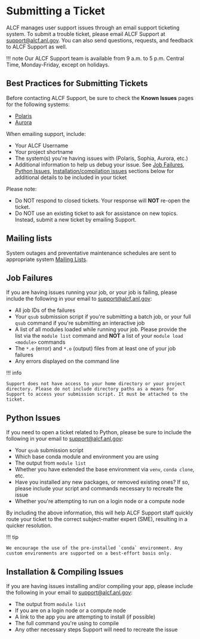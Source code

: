 # Submitting a Ticket

ALCF manages user support issues through an email support ticketing system. To submit a trouble ticket, please email ALCF Support at [support@alcf.anl.gov](mailto:support@alcf.anl.gov). You can also send questions, requests, and feedback to ALCF Support as well. 

!!! note
    Our ALCF Support team is available from 9 a.m. to 5 p.m. Central Time, Monday-Friday, except on holidays.

## Best Practices for Submitting Tickets

Before contacting ALCF Support, be sure to check the **Known Issues** pages for the following systems:
- [Polaris](../polaris/known-issues.md)
- [Aurora](../aurora/known-issues.md)
  
When emailing support, include:

- Your ALCF Username
- Your project shortname
- The system(s) you're having issues with (Polaris, Sophia, Aurora, etc.)
- Additional information to help us debug your issue. See [Job Failures](./technical-support.md#job-failures), [Python Issues](./technical-support.md#python-issues), [Installation/compilation issues](./technical-support.md#installation-compiling-issues) sections below for additional details to be included in your ticket

Please note:

- Do NOT respond to closed tickets. Your response will **NOT** re-open the ticket.
- Do NOT use an existing ticket to ask for assistance on new topics. Instead, submit a new ticket by emailing Support.

 
## Mailing lists
System outages and preventative maintenance schedules are sent to appropriate system [Mailing Lists](./mailing-lists.md).

## Job Failures

If you are having issues running your job, or your job is failing, please include the following in your email to [support@alcf.anl.gov](mailto:support@alcf.anl.gov):

* All job IDs of the failures
* Your `qsub` submission script if you're submitting a batch job, or your full `qsub` command if you're submitting an interactive job
* A list of all modules loaded while running your job. Please provide the list via the `module list` command and **NOT** a list of your `module load <module>` commands
* The `*.e` (error) and `*.o` (output) files from at least one of your job failures
* Any errors displayed on the command line

!!! info

    Support does not have access to your home directory or your project directory. Please do not include directory paths as a means for Support to access your submission script. It must be attached to the ticket.

## Python Issues

If you need to open a ticket related to Python, please be sure to include the following in your email to [support@alcf.anl.gov](mailto:support@alcf.anl.gov):

* Your `qsub` submission script
* Which base conda module and environment you are using
* The output from `module list`
* Whether you have extended the base environment via `venv`, `conda clone`, etc.
* Have you installed any new packages, or removed existing ones? If so, please include your script and commands necessary to recreate the issue
* Whether you're attempting to run on a login node or a compute node

By including the above information, this will help ALCF Support staff quickly route your ticket to the correct subject-matter expert (SME), resulting in a quicker resolution.

!!! tip 

    We encourage the use of the pre-installed `conda` environment. Any custom environments are supported on a best-effort basis only.

## Installation & Compiling Issues

If you are having issues installing and/or compiling your app, please include the following in your email to [support@alcf.anl.gov](mailto:support@alcf.anl.gov):

- The output from `module list`
- If you are on a login node or a compute node
- A link to the app you are attempting to install (if possible)
- The full command you're using to compile
- Any other necessary steps Support will need to recreate the issue
